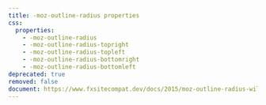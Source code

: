 ```yaml
---
title: -moz-outline-radius properties
css:
  properties:
    - -moz-outline-radius
    - -moz-outline-radius-topright
    - -moz-outline-radius-topleft
    - -moz-outline-radius-bottomright
    - -moz-outline-radius-bottomleft
deprecated: true
removed: false
document: https://www.fxsitecompat.dev/docs/2015/moz-outline-radius-will-be-removed/
---
```

